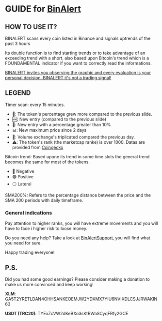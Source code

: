 # GUIDE for [BinAlert](https://t.me/BinAlertChannel)

## HOW TO USE IT?

BINALERT scans every coin listed in Binance and signals uptrends of the past 3 hours

Its double function is to find starting trends or to take advantage of an exceeding trend with a short, also based upon Bitcoin's trend which is a FOUNDAMENTAL indicator if you want to correctly read the informations.

<ins>BINALERT invites you observing the graphic and every evaluation is your personal decision. BINALERT it's not a trading signal!</ins>

## LEGEND

Timer scan: every 15 minutes.

* 📗: The token's percentage grew more compared to the previous slide. 
* 🆕: New entry (compared to the previous slide)
* 🚀: New entry with a percentage greater than 10%
* 📊: New maximum price since 2 days
* 📶: Volume exchange's triplicated compared the previous day.
* ⚠️: The token's rank (the marketcap ranke) is over 1000. Datas are provided from [Coingecko](https://www.coingecko.com/en/api)

Bitcoin trend: Based upone its trend in some time slots the general trend becomes the same for most of the tokens.
* 🔴 Negative
* 🟢 Positive
* ⚪️ Lateral

SMA200%: Refers to the percentage distance between the price and the SMA 200 periods with daily timeframe.

### General indications

Pay attention to higher ranks, you will have extreme movements and you will have to face i higher risk to loose money.

Do you need any help? Take a look at [BinAlertSupport](https://t.me/BinAlertSupport), you will find what you need for sure.

Happy trading everyone!

## P.S.

Did you had some good earnings?
Please consider making a donation to make us more convinced and keep working!

**XLM**: GA5T2YRETLDAN4OHHSANKEOEMJW2YDXMX7YIU6NVIXDLCSJJRWAKIN63

**USDT (TRC20)**: TYExZcVW2dKeBXo3sKtRWaSCyqFRfy2GCE
